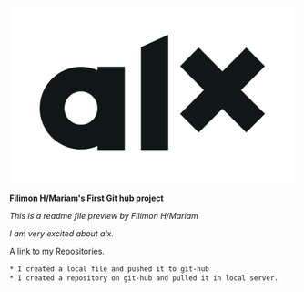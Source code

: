 ![Alt](alx.png "Title")

**Filimon H/Mariam's First Git hub project**

_This is a readme file preview by Filimon H/Mariam_

_I am very excited about alx._

A [link](https://github.com/SamuelAref?tab=repositories) to my Repositories.

```
* I created a local file and pushed it to git-hub
* I created a repository on git-hub and pulled it in local server.
```
